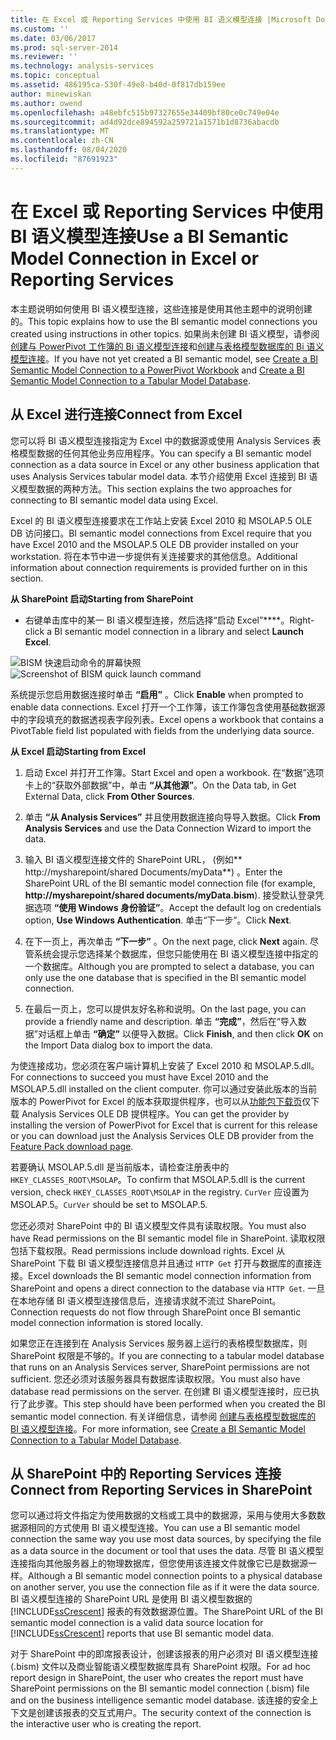 ```yaml
---
title: 在 Excel 或 Reporting Services 中使用 BI 语义模型连接 |Microsoft Docs
ms.custom: ''
ms.date: 03/06/2017
ms.prod: sql-server-2014
ms.reviewer: ''
ms.technology: analysis-services
ms.topic: conceptual
ms.assetid: 486195ca-530f-49e8-b40d-0f817db159ee
author: minewiskan
ms.author: owend
ms.openlocfilehash: a48ebfc515b97327655e34409bf80ce0c749e04e
ms.sourcegitcommit: ad4d92dce894592a259721a1571b1d8736abacdb
ms.translationtype: MT
ms.contentlocale: zh-CN
ms.lasthandoff: 08/04/2020
ms.locfileid: "87691923"
---
```

# <a name="use-a-bi-semantic-model-connection-in-excel-or-reporting-services"></a><span data-ttu-id="93b48-102">在 Excel 或 Reporting Services 中使用 BI 语义模型连接</span><span class="sxs-lookup"><span data-stu-id="93b48-102">Use a BI Semantic Model Connection in Excel or Reporting Services</span></span>
  <span data-ttu-id="93b48-103">本主题说明如何使用 BI 语义模型连接，这些连接是使用其他主题中的说明创建的。</span><span class="sxs-lookup"><span data-stu-id="93b48-103">This topic explains how to use the BI semantic model connections you created using instructions in other topics.</span></span> <span data-ttu-id="93b48-104">如果尚未创建 BI 语义模型，请参阅[创建与 PowerPivot 工作簿的 Bi 语义模型连接](create-a-bi-semantic-model-connection-to-a-power-pivot-workbook.md)和[创建与表格模型数据库的 Bi 语义模型连接](create-a-bi-semantic-model-connection-to-a-tabular-model-database.md)。</span><span class="sxs-lookup"><span data-stu-id="93b48-104">If you have not yet created a BI semantic model, see [Create a BI Semantic Model Connection to a PowerPivot Workbook](create-a-bi-semantic-model-connection-to-a-power-pivot-workbook.md) and [Create a BI Semantic Model Connection to a Tabular Model Database](create-a-bi-semantic-model-connection-to-a-tabular-model-database.md).</span></span>  
  
##  <a name="connect-from-excel"></a><a name="bkmk_connect"></a> <span data-ttu-id="93b48-105">从 Excel 进行连接</span><span class="sxs-lookup"><span data-stu-id="93b48-105">Connect from Excel</span></span>  
 <span data-ttu-id="93b48-106">您可以将 BI 语义模型连接指定为 Excel 中的数据源或使用 Analysis Services 表格模型数据的任何其他业务应用程序。</span><span class="sxs-lookup"><span data-stu-id="93b48-106">You can specify a BI semantic model connection as a data source in Excel or any other business application that uses Analysis Services tabular model data.</span></span> <span data-ttu-id="93b48-107">本节介绍使用 Excel 连接到 BI 语义模型数据的两种方法。</span><span class="sxs-lookup"><span data-stu-id="93b48-107">This section explains the two approaches for connecting to BI semantic model data using Excel.</span></span>  
  
 <span data-ttu-id="93b48-108">Excel 的 BI 语义模型连接要求在工作站上安装 Excel 2010 和 MSOLAP.5 OLE DB 访问接口。</span><span class="sxs-lookup"><span data-stu-id="93b48-108">BI semantic model connections from Excel require that you have Excel 2010 and the MSOLAP.5 OLE DB provider installed on your workstation.</span></span> <span data-ttu-id="93b48-109">将在本节中进一步提供有关连接要求的其他信息。</span><span class="sxs-lookup"><span data-stu-id="93b48-109">Additional information about connection requirements is provided further on in this section.</span></span>  
  
 <span data-ttu-id="93b48-110">**从 SharePoint 启动**</span><span class="sxs-lookup"><span data-stu-id="93b48-110">**Starting from SharePoint**</span></span>  
  
-   <span data-ttu-id="93b48-111">右键单击库中的某一 BI 语义模型连接，然后选择“启动 Excel”\*\*\*\*。</span><span class="sxs-lookup"><span data-stu-id="93b48-111">Right-click a BI semantic model connection in a library and select **Launch Excel**.</span></span>  
  
 <span data-ttu-id="93b48-112">![BISM 快速启动命令的屏幕快照](../media/ssas-bism-quicklaunch.gif "BISM 快速启动命令的屏幕快照")</span><span class="sxs-lookup"><span data-stu-id="93b48-112">![Screenshot of BISM quick launch command](../media/ssas-bism-quicklaunch.gif "Screenshot of BISM quick launch command")</span></span>  
  
 <span data-ttu-id="93b48-113">系统提示您启用数据连接时单击 **“启用”** 。</span><span class="sxs-lookup"><span data-stu-id="93b48-113">Click **Enable** when prompted to enable data connections.</span></span> <span data-ttu-id="93b48-114">Excel 打开一个工作簿，该工作簿包含使用基础数据源中的字段填充的数据透视表字段列表。</span><span class="sxs-lookup"><span data-stu-id="93b48-114">Excel opens a workbook that contains a PivotTable field list populated with fields from the underlying data source.</span></span>  
  
 <span data-ttu-id="93b48-115">**从 Excel 启动**</span><span class="sxs-lookup"><span data-stu-id="93b48-115">**Starting from Excel**</span></span>  
  
1.  <span data-ttu-id="93b48-116">启动 Excel 并打开工作簿。</span><span class="sxs-lookup"><span data-stu-id="93b48-116">Start Excel and open a workbook.</span></span> <span data-ttu-id="93b48-117">在“数据”选项卡上的“获取外部数据”中，单击 **“从其他源”**。</span><span class="sxs-lookup"><span data-stu-id="93b48-117">On the Data tab, in Get External Data, click **From Other Sources**.</span></span>  
  
2.  <span data-ttu-id="93b48-118">单击 **“从 Analysis Services”** 并且使用数据连接向导导入数据。</span><span class="sxs-lookup"><span data-stu-id="93b48-118">Click **From Analysis Services** and use the Data Connection Wizard to import the data.</span></span>  
  
3.  <span data-ttu-id="93b48-119">输入 BI 语义模型连接文件的 SharePoint URL， (例如\*\* http://mysharepoint/shared Documents/myData\*\*) 。</span><span class="sxs-lookup"><span data-stu-id="93b48-119">Enter the SharePoint URL of the BI semantic model connection file (for example, **http://mysharepoint/shared documents/myData.bism**).</span></span> <span data-ttu-id="93b48-120">接受默认登录凭据选项 **“使用 Windows 身份验证”**。</span><span class="sxs-lookup"><span data-stu-id="93b48-120">Accept the default log on credentials option, **Use Windows Authentication**.</span></span> <span data-ttu-id="93b48-121">单击“下一步”。</span><span class="sxs-lookup"><span data-stu-id="93b48-121">Click **Next**.</span></span>  
  
4.  <span data-ttu-id="93b48-122">在下一页上，再次单击 **“下一步”** 。</span><span class="sxs-lookup"><span data-stu-id="93b48-122">On the next page, click **Next** again.</span></span> <span data-ttu-id="93b48-123">尽管系统会提示您选择某个数据库，但您只能使用在 BI 语义模型连接中指定的一个数据库。</span><span class="sxs-lookup"><span data-stu-id="93b48-123">Although you are prompted to select a database, you can only use the one database that is specified in the BI semantic model connection.</span></span>  
  
5.  <span data-ttu-id="93b48-124">在最后一页上，您可以提供友好名称和说明。</span><span class="sxs-lookup"><span data-stu-id="93b48-124">On the last page, you can provide a friendly name and description.</span></span> <span data-ttu-id="93b48-125">单击 **“完成”**，然后在“导入数据”对话框上单击 **“确定”** 以便导入数据。</span><span class="sxs-lookup"><span data-stu-id="93b48-125">Click **Finish**, and then click **OK** on the Import Data dialog box to import the data.</span></span>  
  
 <span data-ttu-id="93b48-126">为使连接成功，您必须在客户端计算机上安装了 Excel 2010 和 MSOLAP.5.dll。</span><span class="sxs-lookup"><span data-stu-id="93b48-126">For connections to succeed you must have Excel 2010 and the MSOLAP.5.dll installed on the client computer.</span></span> <span data-ttu-id="93b48-127">你可以通过安装此版本的当前版本的 PowerPivot for Excel 的版本获取提供程序，也可以从[功能包下载页](https://go.microsoft.com/fwlink/?linkid=214066)仅下载 Analysis Services OLE DB 提供程序。</span><span class="sxs-lookup"><span data-stu-id="93b48-127">You can get the provider by installing the version of PowerPivot for Excel that is current for this release or you can download just the Analysis Services OLE DB provider from the [Feature Pack download page](https://go.microsoft.com/fwlink/?linkid=214066).</span></span>  
  
 <span data-ttu-id="93b48-128">若要确认 MSOLAP.5.dll 是当前版本，请检查注册表中的 `HKEY_CLASSES_ROOT\MSOLAP`。</span><span class="sxs-lookup"><span data-stu-id="93b48-128">To confirm that MSOLAP.5.dll is the current version, check `HKEY_CLASSES_ROOT\MSOLAP` in the registry.</span></span> <span data-ttu-id="93b48-129">`CurVer` 应设置为 MSOLAP.5。</span><span class="sxs-lookup"><span data-stu-id="93b48-129">`CurVer` should be set to MSOLAP.5.</span></span>  
  
 <span data-ttu-id="93b48-130">您还必须对 SharePoint 中的 BI 语义模型文件具有读取权限。</span><span class="sxs-lookup"><span data-stu-id="93b48-130">You must also have Read permissions on the BI semantic model file in SharePoint.</span></span> <span data-ttu-id="93b48-131">读取权限包括下载权限。</span><span class="sxs-lookup"><span data-stu-id="93b48-131">Read permissions include download rights.</span></span> <span data-ttu-id="93b48-132">Excel 从 SharePoint 下载 BI 语义模型连接信息并且通过 `HTTP Get` 打开与数据库的直接连接。</span><span class="sxs-lookup"><span data-stu-id="93b48-132">Excel downloads the BI semantic model connection information from SharePoint and opens a direct connection to the database via `HTTP Get`.</span></span> <span data-ttu-id="93b48-133">一旦在本地存储 BI 语义模型连接信息后，连接请求就不流过 SharePoint。</span><span class="sxs-lookup"><span data-stu-id="93b48-133">Connection requests do not flow through SharePoint once BI semantic model connection information is stored locally.</span></span>  
  
 <span data-ttu-id="93b48-134">如果您正在连接到在 Analysis Services 服务器上运行的表格模型数据库，则 SharePoint 权限是不够的。</span><span class="sxs-lookup"><span data-stu-id="93b48-134">If you are connecting to a tabular model database that runs on an Analysis Services server, SharePoint permissions are not sufficient.</span></span> <span data-ttu-id="93b48-135">您还必须对该服务器具有数据库读取权限。</span><span class="sxs-lookup"><span data-stu-id="93b48-135">You must also have database read permissions on the server.</span></span> <span data-ttu-id="93b48-136">在创建 BI 语义模型连接时，应已执行了此步骤。</span><span class="sxs-lookup"><span data-stu-id="93b48-136">This step should have been performed when you created the BI semantic model connection.</span></span> <span data-ttu-id="93b48-137">有关详细信息，请参阅 [创建与表格模型数据库的 BI 语义模型连接](create-a-bi-semantic-model-connection-to-a-tabular-model-database.md)。</span><span class="sxs-lookup"><span data-stu-id="93b48-137">For more information, see [Create a BI Semantic Model Connection to a Tabular Model Database](create-a-bi-semantic-model-connection-to-a-tabular-model-database.md).</span></span>  
  
##  <a name="connect-from-reporting-services-in-sharepoint"></a><a name="bkmk_use"></a><span data-ttu-id="93b48-138">从 SharePoint 中的 Reporting Services 连接</span><span class="sxs-lookup"><span data-stu-id="93b48-138">Connect from Reporting Services in SharePoint</span></span>  
 <span data-ttu-id="93b48-139">您可以通过将文件指定为使用数据的文档或工具中的数据源，采用与使用大多数数据源相同的方式使用 BI 语义模型连接。</span><span class="sxs-lookup"><span data-stu-id="93b48-139">You can use a BI semantic model connection the same way you use most data sources, by specifying the file as a data source in the document or tool that uses the data.</span></span> <span data-ttu-id="93b48-140">尽管 BI 语义模型连接指向其他服务器上的物理数据库，但您使用该连接文件就像它已是数据源一样。</span><span class="sxs-lookup"><span data-stu-id="93b48-140">Although a BI semantic model connection points to a physical database on another server, you use the connection file as if it were the data source.</span></span> <span data-ttu-id="93b48-141">BI 语义模型连接的 SharePoint URL 是使用 BI 语义模型数据的 [!INCLUDE[ssCrescent](../../includes/sscrescent-md.md)] 报表的有效数据源位置。</span><span class="sxs-lookup"><span data-stu-id="93b48-141">The SharePoint URL of the BI semantic model connection is a valid data source location for [!INCLUDE[ssCrescent](../../includes/sscrescent-md.md)] reports that use BI semantic model data.</span></span>  
  
 <span data-ttu-id="93b48-142">对于 SharePoint 中的即席报表设计，创建该报表的用户必须对 BI 语义模型连接 (.bism) 文件以及商业智能语义模型数据库具有 SharePoint 权限。</span><span class="sxs-lookup"><span data-stu-id="93b48-142">For ad hoc report design in SharePoint, the user who creates the report must have SharePoint permissions on the BI semantic model connection (.bism) file and on the business intelligence semantic model database.</span></span> <span data-ttu-id="93b48-143">该连接的安全上下文是创建该报表的交互式用户。</span><span class="sxs-lookup"><span data-stu-id="93b48-143">The security context of the connection is the interactive user who is creating the report.</span></span>  
  
  
